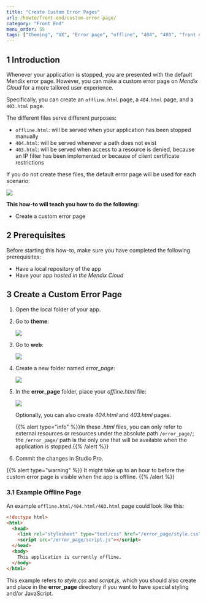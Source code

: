 ```yaml
---
title: "Create Custom Error Pages"
url: /howto/front-end/custom-error-page/
category: "Front End"
menu_order: 55
tags: ["theming", "UX", "Error page", "offline", "404", "403", "front end"]
---
```


## 1 Introduction

Whenever your application is stopped, you are presented with the default Mendix error page. However, you can make a custom error page on *Mendix Cloud* for a more tailored user experience. 

Specifically, you can create an `offline.html` page, a `404.html` page, and a `403.html` page.

The different files serve different purposes:

* `offline.html`: will be served when your application has been stopped manually
* `404.html`: will be served whenever a path does not exist
* `403.html`: will be served when access to a resource is denied, because an IP filter has been implemented or because of client certificate restrictions

If you do not create these files, the default error page will be used for each scenario:

![](attachments/customerror-page/custom-error-page.png)

**This how-to will teach you how to do the following:**

* Create a custom error page

## 2 Prerequisites

Before starting this how-to, make sure you have completed the following prerequisites:

* Have a local repository of the app
* Have your app *hosted in the Mendix Cloud*

## 3 Create a Custom Error Page

1. Open the local folder of your app.

2.  Go to **theme**:

    ![](attachments/customerror-page/theme.png)

3.  Go to **web**:

    ![](attachments/customerror-page/web.png)

4.  Create a new folder named *error_page*:

    ![](attachments/customerror-page/error-page.png)

5.  In the **error_page** folder, place your *offline.html* file:

    ![](attachments/customerror-page/offline.png)

    Optionally, you can also create *404.html* and *403.html* pages.
    
    {{% alert type="info" %}}In these *.html* files, you can only refer to external resources or resources under the absolute path `/error_page/`; the `/error_page/` path is the only one that will be available when the application is stopped.{{% /alert %}}

6. Commit the changes in Studio Pro.

{{% alert type="warning" %}}
It might take up to an hour to before the custom error page is visible when the app is offline.
{{% /alert %}}

### 3.1 Example Offline Page

An example `offline.html/404.html/403.html` page could look like this:

```html
<!doctype html>
<html>
  <head>
    <link rel="stylesheet" type="text/css" href="/error_page/style.css">
    <script src="/error_page/script.js"></script>
  </head>
  <body>
    This application is currently offline.
  </body>
</html>
```

This example refers to *style.css* and *script.js*, which you should also create and place in the **error_page** directory if you want to have special styling and/or JavaScript.
